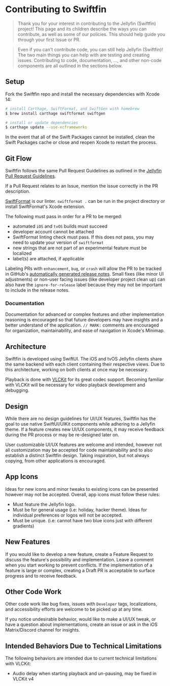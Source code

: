 # Contributing to Swiftfin

> Thank you for your interest in contributing to the Jellyfin (Swiftfin) project! This page and its children describe the ways you can contribute, as well as some of our policies. This should help guide you through your first Issue or PR.

> Even if you can't contribute code, you can still help Jellyfin (Swiftfin)! The two main things you can help with are testing and creating issues. Contributing to code, documentation, ..., and other non-code components are all outlined in the sections below.

## Setup

Fork the Swiftfin repo and install the necessary dependencies with Xcode 14:

```bash
# install Carthage, SwiftFormat, and SwiftGen with homebrew
$ brew install carthage swiftformat swiftgen

# install or update dependencies
$ carthage update --use-xcframeworks
```

In the event that all of the Swift Packages cannot be installed, clean the Swift Packages cache or close and reopen Xcode to restart the process.

## Git Flow

Swiftfin follows the same Pull Request Guidelines as outlined in the [Jellyfin Pull Request Guidelines](https://jellyfin.org/docs/general/contributing/development.html#pull-request-guidelines).

If a Pull Request relates to an Issue, mention the issue correctly in the PR description.

[SwiftFormat](https://github.com/nicklockwood/SwiftFormat) is our linter. `swiftformat .` can be run in the project directory or install SwiftFormat's Xcode extension.

The following must pass in order for a PR to be merged:
- automated `iOS` and `tvOS` builds must succeed
- developer account cannot be attached
- SwiftFormat linting check must pass. If this does not pass, you may need to update your version of `swiftformat`
- new strings that are not part of an experimental feature must be localized
- label(s) are attached, if applicable

Labeling PRs with `enhancement`, `bug`, or `crash` will allow the PR to be tracked in GitHub's [automatically generated release notes](https://docs.github.com/en/repositories/releasing-projects-on-github/automatically-generated-release-notes). Small fixes (like minor UI adjustments) or non-user facing issues (like developer project clean up) can also have the `ignore-for-release` label because they may not be important to include in the release notes.

### Documentation
Documentation for advanced or complex features and other implementation reasoning is encouraged so that future developers may have insights and a better understand of the application. `// MARK:` comments are encouraged for organization, maintainability, and ease of navigation in Xcode's Minimap.

## Architecture

Swiftfin is developed using SwiftUI. The iOS and tvOS Jellyfin clients share the same backend with each client containing their respective views. Due to this architecture, working on both clients at once may be necessary.

Playback is done with [VLCKit](https://code.videolan.org/videolan/VLCKit) for its great codec support. Becoming familiar with VLCKit will be necessary for video playback development and debugging.

## Design

While there are no design guidelines for UI/UX features, Swiftfin has the goal to use native SwiftUI/UIKit components while adhering to a Jellyfin theme. If a feature creates new UI/UX components, it may receive feedback during the PR process or may be re-designed later on.

User customizable UI/UX features are welcome and intended, however not all customization may be accepted for code maintainability and to also establish a distinct Swiftfin design. Taking inspiration, but not always copying, from other applications is encouraged.

## App Icons

Ideas for new icons and minor tweaks to existing icons can be presented however may not be accepted. Overall, app icons must follow these rules:

- Must feature the Jellyfin logo.
- Must be for general usage (i.e: holiday, hacker theme). Ideas for individual preferences or logos will not be accepted.
- Must be unique. (i.e: cannot have two blue icons just with different gradients)

## New Features

If you would like to develop a new feature, create a Feature Request to discuss the feature's possibility and implementation. Leave a comment when you start working to prevent conflicts. If the implementation of a feature is large or complex, creating a Draft PR is acceptable to surface progress and to receive feedback.

## Other Code Work

Other code work like bug fixes, issues with `Developer` tags, localizations, and accessibility efforts are welcome to be picked up at any time.

If you notice undesirable behavior, would like to make a UI/UX tweak, or have a question about implementations, create an issue or ask in the iOS Matrix/Discord channel for insights.

## Intended Behaviors Due to Technical Limitations

The following behaviors are intended due to current technical limitations with VLCKit:

- Audio delay when starting playback and un-pausing, may be fixed in VLCKit v4
